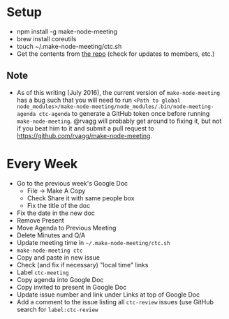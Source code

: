 # Setup

* npm install -g make-node-meeting
* brew install coreutils
* touch ~/.make-node-meeting/ctc.sh
* Get the contents from [the repo](https://github.com/rvagg/make-node-meeting/blob/master/examples/ctc.sh) (check for updates to members, etc.)

## Note

* As of this writing (July 2016), the current version of `make-node-meeting` has a bug such that you will need to run `<Path to global node_modules>/make-node-meeting/node_modules/.bin/node-meeting-agenda ctc-agenda` to generate a GitHub token once before running `make-node-meeting`. @rvagg will probably get around to fixing it, but not if you beat him to it and submit a pull request to https://github.com/rvagg/make-node-meeting.

# Every Week

* Go to the previous week's Google Doc
  * File -> Make A Copy
  * Check Share it with same people box
  * Fix the title of the doc
* Fix the date in the new doc
* Remove Present
* Move Agenda to Previous Meeting
* Delete Minutes and Q/A
* Update meeting time in `~/.make-node-meeting/ctc.sh`
* `make-node-meeting ctc`
* Copy and paste in new issue
* Check (and fix if necessary) "local time" links
* Label `ctc-meeting`
* Copy agenda into Google Doc
* Copy invited to present in Google Doc
* Update issue number and link under Links at top of Google Doc
* Add a comment to the issue listing all `ctc-review` issues (use GitHub search for `label:ctc-review`
